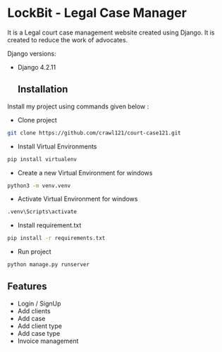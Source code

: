 # LockBit - Legal Case Manager

It is a Legal court case management website created using Django. It is created to reduce the work of advocates.

Django versions:

- Django  4.2.11

  ## Installation

Install my project using commands given below :

- Clone project

```bash
git clone https://github.com/crawl121/court-case121.git
```

- Install Virtual Environments 

```bash
pip install virtualenv
```

- Create a new Virtual Environment for windows
```bash
python3 -m venv.venv
```

- Activate Virtual Environment for windows
```bash
.venv\Scripts\activate
```

- Install requirement.txt
```bash
pip install -r requirements.txt
```

- Run project
```bash
python manage.py runserver
```


## Features

- Login / SignUp
- Add clients
- Add case
- Add client type
- Add case type
- Invoice management


